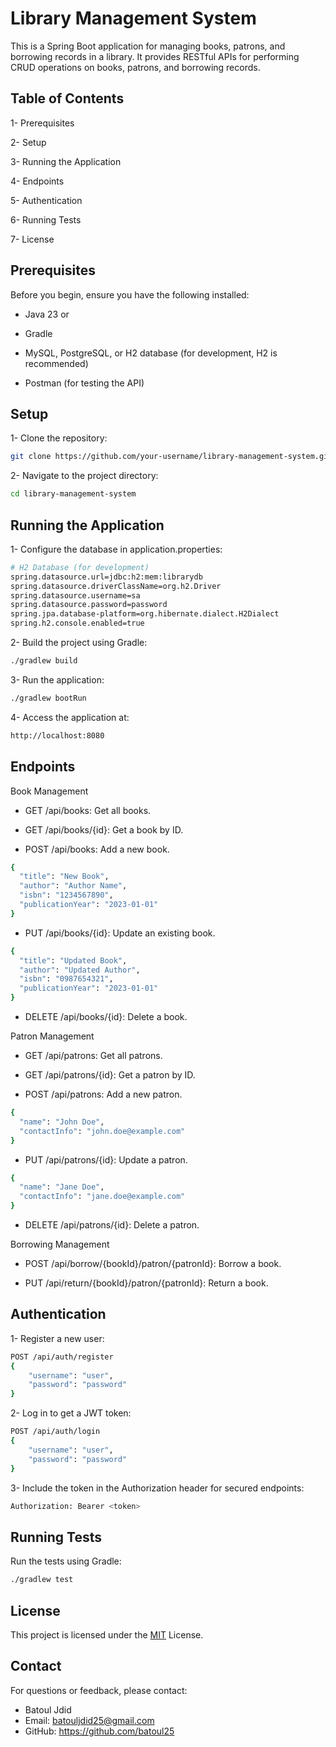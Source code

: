 
# Library Management System

This is a Spring Boot application for managing books, patrons, and borrowing records in a library. It provides RESTful APIs for performing CRUD operations on books, patrons, and borrowing records.


## Table of Contents
1- Prerequisites

2- Setup

3- Running the Application

4- Endpoints

5- Authentication 

6- Running Tests

7- License
## Prerequisites
Before you begin, ensure you have the following installed:

- Java 23 or

- Gradle 

- MySQL, PostgreSQL, or H2 database (for development, H2 is recommended)

- Postman (for testing the API)

## Setup
1- Clone the repository:
```bash
git clone https://github.com/your-username/library-management-system.git

```

2- Navigate to the project directory:
```bash
cd library-management-system

```



## Running the Application
1- Configure the database in application.properties:
```bash
# H2 Database (for development)
spring.datasource.url=jdbc:h2:mem:librarydb
spring.datasource.driverClassName=org.h2.Driver
spring.datasource.username=sa
spring.datasource.password=password
spring.jpa.database-platform=org.hibernate.dialect.H2Dialect
spring.h2.console.enabled=true
```
2- Build the project using Gradle:
```bash
./gradlew build
```
3- Run the application:
```bash
./gradlew bootRun
```
4- Access the application at:
```bash
http://localhost:8080
```


## Endpoints
Book Management
- GET /api/books: Get all books.

- GET /api/books/{id}: Get a book by ID.

- POST /api/books: Add a new book.
```bash
{
  "title": "New Book",
  "author": "Author Name",
  "isbn": "1234567890",
  "publicationYear": "2023-01-01"
}
```
- PUT /api/books/{id}: Update an existing book.
```bash
{
  "title": "Updated Book",
  "author": "Updated Author",
  "isbn": "0987654321",
  "publicationYear": "2023-01-01"
}
```
- DELETE /api/books/{id}: Delete a book.

Patron Management
- GET /api/patrons: Get all patrons.

- GET /api/patrons/{id}: Get a patron by ID.

- POST /api/patrons: Add a new patron.
```bash
{
  "name": "John Doe",
  "contactInfo": "john.doe@example.com"
}
```
- PUT /api/patrons/{id}: Update a patron.
```bash
{
  "name": "Jane Doe",
  "contactInfo": "jane.doe@example.com"
}
```
- DELETE /api/patrons/{id}: Delete a patron.

Borrowing Management
- POST /api/borrow/{bookId}/patron/{patronId}: Borrow a book.

- PUT /api/return/{bookId}/patron/{patronId}: Return a book.
## Authentication
1- Register a new user:
```bash
POST /api/auth/register
{
    "username": "user",
    "password": "password"
}
```
2- Log in to get a JWT token:
```bash
POST /api/auth/login
{
    "username": "user",
    "password": "password"
}
```
3- Include the token in the Authorization header for secured endpoints:
```bash
Authorization: Bearer <token>
```

## Running Tests
Run the tests using Gradle:
```bash
./gradlew test
```
## License

This project is licensed under the [MIT](https://choosealicense.com/licenses/mit/)
 License.


## Contact
For questions or feedback, please contact:
- Batoul Jdid
- Email: batouljdid25@gmail.com
- GitHub: https://github.com/batoul25
